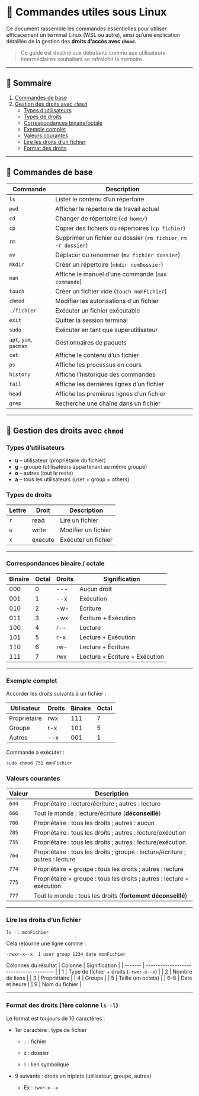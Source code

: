 # 📜 Commandes utiles sous Linux

Ce document rassemble les commandes essentielles pour utiliser efficacement un terminal Linux (WSL ou autre), ainsi qu’une explication détaillée de la gestion des **droits d’accès avec `chmod`**.

> Ce guide est destiné aux débutants comme aux utilisateurs intermédiaires souhaitant se rafraîchir la mémoire.

---

## 📌 Sommaire

1. [Commandes de base](#commandes-de-base)
2. [Gestion des droits avec `chmod`](#gestion-des-droits-avec-chmod)
   - [Types d'utilisateurs](#types-dutilisateurs)
   - [Types de droits](#types-de-droits)
   - [Correspondances binaire/octale](#correspondances-binaire--octale)
   - [Exemple complet](#exemple-complet)
   - [Valeurs courantes](#valeurs-courantes)
   - [Lire les droits d’un fichier](#lire-les-droits-dun-fichier)
   - [Format des droits](#format-des-droits)

---

## 🧰 Commandes de base

| Commande        | Description |
|-----------------|-------------|
| `ls`            | Lister le contenu d’un répertoire |
| `pwd`           | Afficher le répertoire de travail actuel |
| `cd`            | Changer de répertoire (`cd home/`) |
| `cp`            | Copier des fichiers ou répertoires (`cp fichier`) |
| `rm`            | Supprimer un fichier ou dossier (`rm fichier`, `rm -r dossier`) |
| `mv`            | Déplacer ou renommer (`mv fichier dossier`) |
| `mkdir`         | Créer un répertoire (`mkdir nomDossier`) |
| `man`           | Affiche le manuel d’une commande (`man commande`) |
| `touch`         | Créer un fichier vide (`touch nomFichier`) |
| `chmod`         | Modifier les autorisations d’un fichier |
| `./fichier`     | Exécuter un fichier exécutable |
| `exit`          | Quitter la session terminal |
| `sudo`          | Exécuter en tant que superutilisateur |
| `apt`, `yum`, `pacman` | Gestionnaires de paquets |
| `cat`           | Affiche le contenu d’un fichier |
| `ps`            | Affiche les processus en cours |
| `history`       | Affiche l’historique des commandes |
| `tail`          | Affiche les dernières lignes d’un fichier |
| `head`          | Affiche les premières lignes d’un fichier |
| `grep`          | Recherche une chaîne dans un fichier |

---

## 🔐 Gestion des droits avec `chmod`

### Types d’utilisateurs

- **u** – utilisateur (propriétaire du fichier)
- **g** – groupe (utilisateurs appartenant au même groupe)
- **o** – autres (tout le reste)
- **a** – tous les utilisateurs (user + group + others)

### Types de droits

| Lettre | Droit       | Description              |
|--------|-------------|--------------------------|
| `r`    | read        | Lire un fichier          |
| `w`    | write       | Modifier un fichier      |
| `x`    | execute     | Exécuter un fichier      |

---

### Correspondances binaire / octale

| Binaire | Octal | Droits | Signification                  |
|---------|-------|--------|--------------------------------|
| 000     | 0     | ---    | Aucun droit                    |
| 001     | 1     | --x    | Exécution                      |
| 010     | 2     | -w-    | Écriture                       |
| 011     | 3     | -wx    | Écriture + Exécution           |
| 100     | 4     | r--    | Lecture                        |
| 101     | 5     | r-x    | Lecture + Exécution            |
| 110     | 6     | rw-    | Lecture + Écriture             |
| 111     | 7     | rwx    | Lecture + Écriture + Exécution |

---

### Exemple complet

Accorder les droits suivants à un fichier :

| Utilisateur     | Droits       | Binaire | Octal |
|-----------------|--------------|---------|-------|
| Propriétaire    | rwx          | 111     | 7     |
| Groupe          | r-x          | 101     | 5     |
| Autres          | --x          | 001     | 1     |

Commande à exécuter :
```bash
sudo chmod 751 monFichier
```

### Valeurs courantes
| Valeur | Description                                                                   |
| ------ | ----------------------------------------------------------------------------- |
| `644`  | Propriétaire : lecture/écriture ; autres : lecture                            |
| `666`  | Tout le monde : lecture/écriture (**déconseillé**)                            |
| `700`  | Propriétaire : tous les droits ; autres : aucun                               |
| `705`  | Propriétaire : tous les droits ; autres : lecture/exécution                   |
| `755`  | Propriétaire : tous les droits ; autres : lecture/exécution                   |
| `764`  | Propriétaire : tous les droits ; groupe : lecture/écriture ; autres : lecture |
| `774`  | Propriétaire + groupe : tous les droits ; autres : lecture                    |
| `775`  | Propriétaire + groupe : tous les droits ; autres : lecture + exécution        |
| `777`  | Tout le monde : tous les droits (**fortement déconseillé**)                   |

---

### Lire les droits d’un fichier

```bash
ls -l monFichier
```

Cela retourne une ligne comme :

```vbnet
-rwxr-x--x  1 user group 1234 date monFichier
```

Colonnes du résultat
| Colonne | Signification                           |
| ------- | --------------------------------------- |
| 1       | Type de fichier + droits (`-rwxr-x--x`) |
| 2       | Nombre de liens                         |
| 3       | Propriétaire                            |
| 4       | Groupe                                  |
| 5       | Taille (en octets)                      |
| 6–8     | Date et heure                           |
| 9       | Nom du fichier                          |

---

### Format des droits (1ère colonne `ls -l`)

Le format est toujours de 10 caractères :

- 1er caractère : type de fichier

  - `-` : fichier

  - `d` : dossier

  - `l` : lien symbolique

- 9 suivants : droits en triplets (utilisateur, groupe, autres)

  - Ex : `rwxr-x--x`
